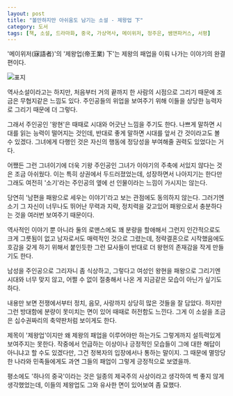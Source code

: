 ```yaml
---
layout: post
title: "볼만하지만 아쉬움도 남기는 소설 - 제왕업 下"
category: 도서
tags: [책, 소설, 드라마화, 중국, 가상역사, 메이위저, 정주은, 쌤앤파커스, 서평]
---
```


'메이위저(寐語者)'의
'제왕업(帝王業) 下'는
제왕의 패업을 이뤄 나가는 이야기의 완결편이다.

![표지](https://lh3.googleusercontent.com/KbOqxhszQWt60PUHZqLetRRQTN__96jtNzweCIEkhVoucBOZT8z1YZUS4az6v1MzE3musjWyVtKOTA=s480)

역사소설이라고는 하지만,
처음부터 거의 끝까지 한 사람의 시점으로 그리기 때문에 조금은 무협지같은 느낌도 있다.
주인공들의 위업을 보여주기 위해 이들을 상당한 능력자로 그리기 때문에 더 그렇다.

그래서 주인공인 '왕현'은 때때로 시대와 어긋난 느낌을 주기도 한다.
나쁘게 말하면 시대를 읽는 능력이 떨어지는 것인데,
반대로 좋게 말하면 시대를 앞서 간 것이라고도 볼 수 있겠다.
그녀에게 다행인 것은 자신의 행동에 정당성을 부여해줄 권력도 있었다는 거다.

어쨌든 그런 그녀이기에 더욱 기왕 주인공인 그녀가 이야기의 주축에 서있지 않다는 것은 조금 아쉬웠다.
이는 특히 상권에서 두드러졌었는데, 성장하면서 나아지기는 한다만
그래도 여전히 '소기'라는 주인공의 옆에 선 인물이라는 느낌이 가시지는 않는다.

당연히 '남편을 패왕으로 세우는 이야기'라고 보는 관점에도 동의하지 않는다.
그러기엔 소기 그 자신이 너무나도 뛰어난 무력과 지략, 정치력을 갖고있어
패왕으로서 충분하다는 것을 여러번 보여주기 때문이다.

역사적인 이야기 뿐 아니라 둘의 로맨스에도 꽤 분량을 할애해서 그런지
인간적으로도 크게 그릇됨이 없고 남자로서도 매력적인 것으로 그렸는데,
정략결혼으로 시작했음에도 호감을 갖게 하기 위해서 붙인듯한 그런 묘사들이
반대로 더 왕현의 존재감을 작게 만들기도 한다.

남성을 주인공으로 그리자니 좀 식상하고,
그렇다고 여성인 왕현을 패왕으로 그리기엔 시대와 너무 맞지 않고,
어쩔 수 없이 절충해서 나온 게 지금같은 모습이 아닌가 싶기도 하다.

내용만 보면 전쟁에서부터 정치, 음모, 사랑까지 상당히 많은 것들을 잘 담았다.
하지만 그런 방대함에 분량이 못미치는 면이 있어 때때로 허전함도 느낀다.
그게 이 소설을 조금은 십수권짜리의 축약판처럼 보이게도 한다.

제목이 '제왕업'이지만 왜 제왕의 패업을 이루어야만 하는가도 그렇게까지 설득력있게 보여주지는 못한다.
작중에서 언급하는 이상이나 긍정적인 모습들이 그에 대한 해답이 아니냐고 할 수도 있겠다만,
그건 정복자의 입장에서나 통하는 말이지.
그 때문에 멸망당한 나라와 민족들에게도 과연 그들의 패업이 그렇게 긍정적으로 보였을까.

평소에도 '하나의 중국'이라는 것은 일종의 제국주의 사상이라고 생각하여 썩 좋지 않게 생각했었는데,
이들의 제왕업도 그와 유사한 면이 있어보여 좀 묘했다.
